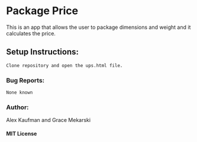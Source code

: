 # Package Price
This is an app that allows the user to package dimensions and weight and it calculates the price.
## Setup Instructions:
```
Clone repository and open the ups.html file.
```
### Bug Reports:
```
None known
```
### Author:
Alex Kaufman and Grace Mekarski
#### MIT License
